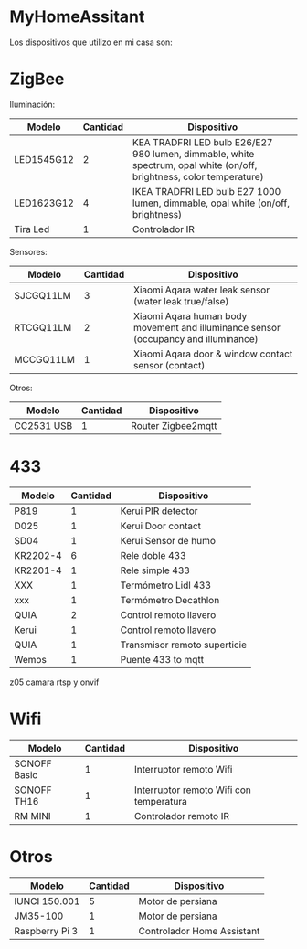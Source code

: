 # MyHomeAssitant
Los dispositivos que utilizo en mi casa son:

# ZigBee

Iluminación:

| Modelo |Cantidad |Dispositivo |
| ------ | ------- |------------|
|  LED1545G12  |2 |  KEA TRADFRI LED bulb E26/E27 980 lumen, dimmable, white spectrum, opal white (on/off, brightness, color temperature) |
| LED1623G12| 4|IKEA TRADFRI LED bulb E27 1000 lumen, dimmable, opal white (on/off, brightness)|
| Tira Led|1|Controlador IR|

Sensores:

| Modelo |Cantidad |Dispositivo |
| ------ | ------- |------------|
|SJCGQ11LM|3|Xiaomi Aqara water leak sensor (water leak true/false)|
|RTCGQ11LM|2|Xiaomi Aqara human body movement and illuminance sensor (occupancy and illuminance)|
|MCCGQ11LM|1|Xiaomi Aqara door & window contact sensor (contact)|

Otros:

| Modelo |Cantidad |Dispositivo |
| ------ | ------- |------------|
|CC2531 USB|1|Router Zigbee2mqtt|


# 433

| Modelo |Cantidad |Dispositivo |
| ------ | ------- |------------|
|P819|1|Kerui PIR detector|
|D025|1|Kerui Door contact|
|SD04|1|Kerui Sensor de humo|
|KR2202-4|6| Rele doble 433|
|KR2201-4|1| Rele simple 433|
|XXX|1|Termómetro Lidl 433|
|xxx|1|Termómetro Decathlon|
|QUIA|2|Control remoto llavero|
|Kerui|1|Control remoto llavero|
|QUIA|1|Transmisor remoto superticie|
|Wemos|1|Puente 433 to mqtt|

z05 camara rtsp y onvif

# Wifi
| Modelo |Cantidad |Dispositivo |
| ------ | ------- |------------|
|SONOFF Basic|1|Interruptor remoto Wifi|
|SONOFF TH16|1|Interruptor remoto Wifi con temperatura|
|RM MINI|1|Controlador remoto IR|


# Otros

| Modelo |Cantidad |Dispositivo |
| ------ | ------- |------------|
|IUNCI 150.001 |5|Motor de persiana|
|JM35-100|1|Motor de persiana|
|Raspberry Pi 3|1|Controlador Home Assistant|

